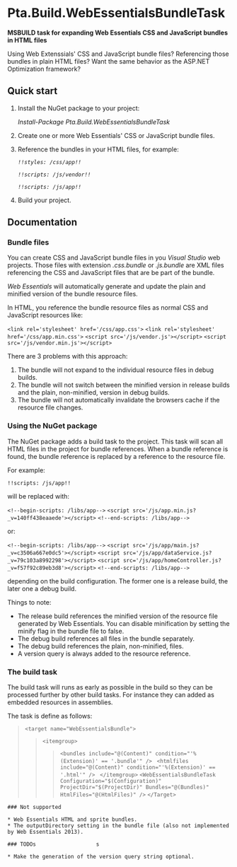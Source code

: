 Pta.Build.WebEssentialsBundleTask
=================================

**MSBUILD task for expanding Web Essentials CSS and JavaScript bundles in HTML files**

Using Web Extenssials' CSS and JavaScript bundle files?
Referencing those bundles in plain HTML files?
Want the same behavior as the ASP.NET Optimization framework?

## Quick start
1. Install the NuGet package to your project:

	_Install-Package Pta.Build.WebEssentialsBundleTask_

2. Create one or more Web Essentials' CSS or JavaScript bundle files.
3. Reference the bundles in your HTML files, for example:

	_`!!styles: /css/app!!`_

	_`!!scripts: /js/vendor!!`_

	_`!!scripts: /js/app!!`_

4. Build your project.

## Documentation

### Bundle files

You can create CSS and JavaScript bundle files in you _Visual Studio_ web projects.  Those files with extension
_.css.bundle_ or _.js.bundle_ are XML files referencing the CSS and JavaScript files that are be part of the bundle.

_Web Essentials_ will automatically generate and update the plain and minified version of the bundle resource files.

In HTML, you reference the bundle resource files as normal CSS and JavaScript resources like:

`<link rel='stylesheet' href='/css/app.css'>`
`<link rel='stylesheet' href='/css/app.min.css'>`
`<script src='/js/vendor.js'></script>`
`<script src='/js/vendor.min.js'></script>`

There are 3 problems with this approach:

1. The bundle will not expand to the individual resource files in debug builds.
2. The bundle will not switch between the minified version in release builds and the plain, non-minified, version in debug builds.
3. The bundle will not automatically invalidate the browsers cache if the resource file changes.

### Using the NuGet package

The NuGet package adds a build task to the project. This task will scan all HTML files in the project for bundle references.
When a bundle reference is found, the bundle reference is replaced by a reference to the resource file.

For example:

`!!scripts: /js/app!!`

will be replaced with:

`<!--begin-scripts: /libs/app-->`
`<script src='/js/app.min.js?_v=140ff438eaaede'></script>`
`<!--end-scripts: /libs/app-->`

or:

`<!--begin-scripts: /libs/app-->`
`<script src='/js/app/main.js?_v=c3506a667e0dc5'></script>`
`<script src='/js/app/dataService.js?_v=79c103a8992298'></script>`
`<script src='/js/app/homeController.js?_v=f57f92c89eb3d8'></script>`
`<!--end-scripts: /libs/app-->`

depending on the build configuration. The former one is a release build, the later one a debug build.

Things to note:

* The release build references the minified version of the resource file generated by Web Essentials.
  You can disable minification by setting the minify flag in the bundle file to false.
* The debug build references all files in the bundle separately.
* The debug build references the plain, non-minified, files.
* A version query is always added to the resource reference.

### The build task

The build task will runs as early as possible in the build so they can be processed further by other build tasks.
For instance they can added as embedded resources in assemblies.

The task is define as follows:

> `<target name="WebEssentialsBundle">	`
> > `<itemgroup>`
> > > `<bundles include="@(Content)" condition="'%(Extension)' == '.bundle'" /> `
> > > `<htmlfiles include="@(Content)" condition="'%(Extension)' == '.html'" /> `
`</itemgroup>`
`<WebEssentialsBundleTask Configuration="$(Configuration)" ProjectDir="$(ProjectDir)" Bundles="@(Bundles)" HtmlFiles="@(HtmlFiles)" />`
`</Target>`


	### Not supported

	* Web Essentials HTML and sprite bundles.
	* The outputDirectory setting in the bundle file (also not implemented by Web Essentials 2013).

	### TODOs					s

	* Make the generation of the version query string optional.

